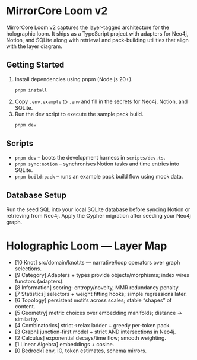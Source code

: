# MirrorCore Loom v2

MirrorCore Loom v2 captures the layer-tagged architecture for the holographic loom.
It ships as a TypeScript project with adapters for Neo4j, Notion, and SQLite along
with retrieval and pack-building utilities that align with the layer diagram.

## Getting Started

1. Install dependencies using pnpm (Node.js 20+).
   ```sh
   pnpm install
   ```
2. Copy `.env.example` to `.env` and fill in the secrets for Neo4j, Notion, and SQLite.
3. Run the dev script to execute the sample pack build.
   ```sh
   pnpm dev
   ```

## Scripts

- `pnpm dev` – boots the development harness in `scripts/dev.ts`.
- `pnpm sync:notion` – synchronises Notion tasks and time entries into SQLite.
- `pnpm build:pack` – runs an example pack build flow using mock data.

## Database Setup

Run the seed SQL into your local SQLite database before syncing Notion or retrieving
from Neo4j. Apply the Cypher migration after seeding your Neo4j graph.

# Holographic Loom — Layer Map
- [10 Knot] src/domain/knot.ts — narrative/loop operators over graph selections.
- [9 Category] Adapters + types provide objects/morphisms; index wires functors (adapters).
- [8 Information] scoring: entropy/novelty, MMR redundancy penalty.
- [7 Statistics] selectors + weight fitting hooks; simple regressions later.
- [6 Topology] persistent motifs across scales; stable “shapes” of content.
- [5 Geometry] metric choices over embedding manifolds; distance → similarity.
- [4 Combinatorics] strict→relax ladder + greedy per-token pack.
- [3 Graph] junction-first model + strict AND intersections in Neo4j.
- [2 Calculus] exponential decays/time flow; smooth weighting.
- [1 Linear Algebra] embeddings + cosine.
- [0 Bedrock] env, IO, token estimates, schema mirrors.
